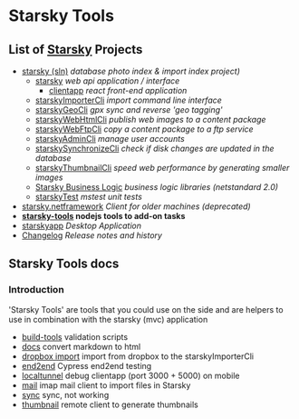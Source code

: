 # Starsky Tools
## List of [Starsky](../readme.md) Projects
 * [starsky (sln)](../starsky/readme.md) _database photo index & import index project)_
    * [starsky](../starsky/starsky/readme.md) _web api application / interface_
      *  [clientapp](../starsky/starsky/clientapp/readme.md) _react front-end application_
    * [starskyImporterCli](../starsky/starskyimportercli/readme.md)  _import command line interface_
    * [starskyGeoCli](../starsky/starskygeocli/readme.md)  _gpx sync and reverse 'geo tagging'_
    * [starskyWebHtmlCli](../starsky/starskywebhtmlcli/readme.md)  _publish web images to a content package_
    * [starskyWebFtpCli](../starsky/starskywebftpcli/readme.md)  _copy a content package to a ftp service_
    * [starskyAdminCli](../starsky/starskyadmincli/readme.md)  _manage user accounts_
    * [starskySynchronizeCli](../starsky/starskysynchronizecli/readme.md)  _check if disk changes are updated in the database_
    * [starskyThumbnailCli](../starsky/starskythumbnailcli/readme.md)  _speed web performance by generating smaller images_
    * [Starsky Business Logic](../starsky/starskybusinesslogic/readme.md) _business logic libraries (netstandard 2.0)_
    * [starskyTest](../starsky/starskytest/readme.md)  _mstest unit tests_
 * [starsky.netframework](../starsky.netframework/readme.md) _Client for older machines (deprecated)_
 * __[starsky-tools](../starsky-tools/readme.md) nodejs tools to add-on tasks__
 * [starskyapp](../starskyapp/readme.md) _Desktop Application_
 * [Changelog](../history.md) _Release notes and history_

## Starsky Tools docs

### Introduction
'Starsky Tools' are tools that you could use on the side and are helpers to use in combination with the starsky (mvc) application

- [build-tools](build-tools/readme.md) validation scripts
- [docs](docs/readme.md) convert markdown to html
- [dropbox import](dropbox-import/readme.md) import from dropbox to the starskyImporterCli
- [end2end](end2end/readme.md) Cypress end2end testing
- [localtunnel](localtunnel/readme.md) debug clientapp (port 3000 + 5000) on mobile
- [mail](mail/readme.md) imap mail client to import files in Starsky
- [sync](sync/readme.md) sync, not working
- [thumbnail](thumbnail/readme.md) remote client to generate thumbnails
